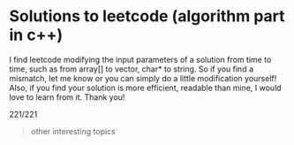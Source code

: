 # Solutions to leetcode (algorithm part in c++)

I find leetcode modifying the input parameters of a solution from time to time, such as from array[] to vector, char* to string. So if you find a mismatch, let me know or you can simply do a little modification yourself! Also, if you find your solution is more efficient, readable than mine, I would love to learn from it. Thank you! 

221/221

>other interesting topics 
